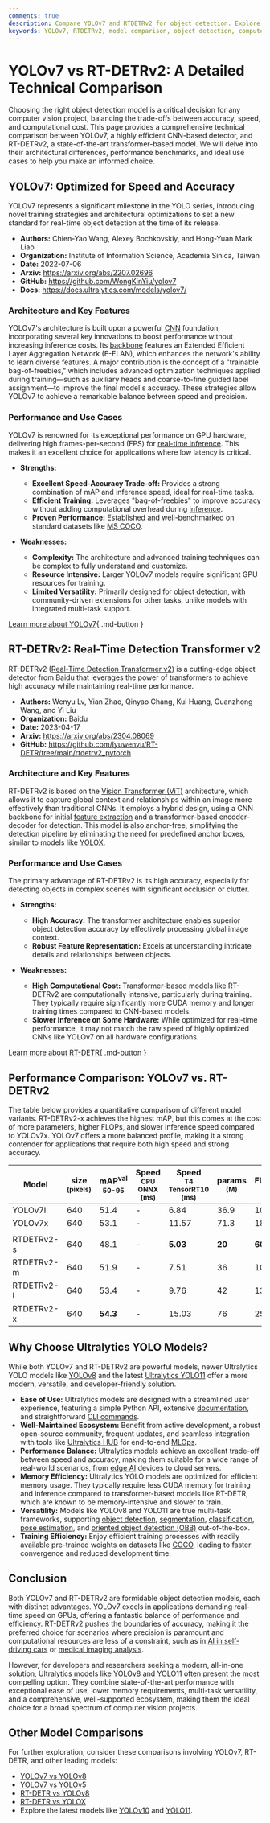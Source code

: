 ```yaml
---
comments: true
description: Compare YOLOv7 and RTDETRv2 for object detection. Explore architecture, performance, and use cases to pick the best model for your project.
keywords: YOLOv7, RTDETRv2, model comparison, object detection, computer vision, machine learning, real-time detection, AI models, Vision Transformers
---
```


# YOLOv7 vs RT-DETRv2: A Detailed Technical Comparison

Choosing the right object detection model is a critical decision for any computer vision project, balancing the trade-offs between accuracy, speed, and computational cost. This page provides a comprehensive technical comparison between YOLOv7, a highly efficient CNN-based detector, and RT-DETRv2, a state-of-the-art transformer-based model. We will delve into their architectural differences, performance benchmarks, and ideal use cases to help you make an informed choice.

<script async src="https://cdn.jsdelivr.net/npm/chart.js"></script>
<script defer src="../../javascript/benchmark.js"></script>

<canvas id="modelComparisonChart" width="1024" height="400" active-models='["YOLOv7", "RTDETRv2"]'></canvas>

## YOLOv7: Optimized for Speed and Accuracy

YOLOv7 represents a significant milestone in the YOLO series, introducing novel training strategies and architectural optimizations to set a new standard for real-time object detection at the time of its release.

- **Authors:** Chien-Yao Wang, Alexey Bochkovskiy, and Hong-Yuan Mark Liao
- **Organization:** Institute of Information Science, Academia Sinica, Taiwan
- **Date:** 2022-07-06
- **Arxiv:** <https://arxiv.org/abs/2207.02696>
- **GitHub:** <https://github.com/WongKinYiu/yolov7>
- **Docs:** <https://docs.ultralytics.com/models/yolov7/>

### Architecture and Key Features

YOLOv7's architecture is built upon a powerful [CNN](https://www.ultralytics.com/glossary/convolutional-neural-network-cnn) foundation, incorporating several key innovations to boost performance without increasing inference costs. Its [backbone](https://www.ultralytics.com/glossary/backbone) features an Extended Efficient Layer Aggregation Network (E-ELAN), which enhances the network's ability to learn diverse features. A major contribution is the concept of a "trainable bag-of-freebies," which includes advanced optimization techniques applied during training—such as auxiliary heads and coarse-to-fine guided label assignment—to improve the final model's accuracy. These strategies allow YOLOv7 to achieve a remarkable balance between speed and precision.

### Performance and Use Cases

YOLOv7 is renowned for its exceptional performance on GPU hardware, delivering high frames-per-second (FPS) for [real-time inference](https://www.ultralytics.com/glossary/real-time-inference). This makes it an excellent choice for applications where low latency is critical.

- **Strengths:**

  - **Excellent Speed-Accuracy Trade-off:** Provides a strong combination of mAP and inference speed, ideal for real-time tasks.
  - **Efficient Training:** Leverages "bag-of-freebies" to improve accuracy without adding computational overhead during [inference](https://www.ultralytics.com/glossary/inference-engine).
  - **Proven Performance:** Established and well-benchmarked on standard datasets like [MS COCO](https://docs.ultralytics.com/datasets/detect/coco/).

- **Weaknesses:**
  - **Complexity:** The architecture and advanced training techniques can be complex to fully understand and customize.
  - **Resource Intensive:** Larger YOLOv7 models require significant GPU resources for training.
  - **Limited Versatility:** Primarily designed for [object detection](https://www.ultralytics.com/glossary/object-detection), with community-driven extensions for other tasks, unlike models with integrated multi-task support.

[Learn more about YOLOv7](https://docs.ultralytics.com/models/yolov7/){ .md-button }

## RT-DETRv2: Real-Time Detection Transformer v2

RT-DETRv2 ([Real-Time Detection Transformer v2](https://docs.ultralytics.com/models/rtdetr/)) is a cutting-edge object detector from Baidu that leverages the power of transformers to achieve high accuracy while maintaining real-time performance.

- **Authors:** Wenyu Lv, Yian Zhao, Qinyao Chang, Kui Huang, Guanzhong Wang, and Yi Liu
- **Organization:** Baidu
- **Date:** 2023-04-17
- **Arxiv:** <https://arxiv.org/abs/2304.08069>
- **GitHub:** <https://github.com/lyuwenyu/RT-DETR/tree/main/rtdetrv2_pytorch>

### Architecture and Key Features

RT-DETRv2 is based on the [Vision Transformer (ViT)](https://www.ultralytics.com/glossary/vision-transformer-vit) architecture, which allows it to capture global context and relationships within an image more effectively than traditional CNNs. It employs a hybrid design, using a CNN backbone for initial [feature extraction](https://www.ultralytics.com/glossary/feature-extraction) and a transformer-based encoder-decoder for detection. This model is also anchor-free, simplifying the detection pipeline by eliminating the need for predefined anchor boxes, similar to models like [YOLOX](https://docs.ultralytics.com/compare/yolox-vs-yolov7/).

### Performance and Use Cases

The primary advantage of RT-DETRv2 is its high accuracy, especially for detecting objects in complex scenes with significant occlusion or clutter.

- **Strengths:**

  - **High Accuracy:** The transformer architecture enables superior object detection accuracy by effectively processing global image context.
  - **Robust Feature Representation:** Excels at understanding intricate details and relationships between objects.

- **Weaknesses:**
  - **High Computational Cost:** Transformer-based models like RT-DETRv2 are computationally intensive, particularly during training. They typically require significantly more CUDA memory and longer training times compared to CNN-based models.
  - **Slower Inference on Some Hardware:** While optimized for real-time performance, it may not match the raw speed of highly optimized CNNs like YOLOv7 on all hardware configurations.

[Learn more about RT-DETR](https://docs.ultralytics.com/models/rtdetr/){ .md-button }

## Performance Comparison: YOLOv7 vs. RT-DETRv2

The table below provides a quantitative comparison of different model variants. RT-DETRv2-x achieves the highest mAP, but this comes at the cost of more parameters, higher FLOPs, and slower inference speed compared to YOLOv7x. YOLOv7 offers a more balanced profile, making it a strong contender for applications that require both high speed and strong accuracy.

| Model      | size<br><sup>(pixels) | mAP<sup>val<br>50-95 | Speed<br><sup>CPU ONNX<br>(ms) | Speed<br><sup>T4 TensorRT10<br>(ms) | params<br><sup>(M) | FLOPs<br><sup>(B) |
| ---------- | --------------------- | -------------------- | ------------------------------ | ----------------------------------- | ------------------ | ----------------- |
| YOLOv7l    | 640                   | 51.4                 | -                              | 6.84                                | 36.9               | 104.7             |
| YOLOv7x    | 640                   | 53.1                 | -                              | 11.57                               | 71.3               | 189.9             |
|            |                       |                      |                                |                                     |                    |                   |
| RTDETRv2-s | 640                   | 48.1                 | -                              | **5.03**                            | **20**             | **60**            |
| RTDETRv2-m | 640                   | 51.9                 | -                              | 7.51                                | 36                 | 100               |
| RTDETRv2-l | 640                   | 53.4                 | -                              | 9.76                                | 42                 | 136               |
| RTDETRv2-x | 640                   | **54.3**             | -                              | 15.03                               | 76                 | 259               |

## Why Choose Ultralytics YOLO Models?

While both YOLOv7 and RT-DETRv2 are powerful models, newer Ultralytics YOLO models like [YOLOv8](https://docs.ultralytics.com/models/yolov8/) and the latest [Ultralytics YOLO11](https://docs.ultralytics.com/models/yolo11/) offer a more modern, versatile, and developer-friendly solution.

- **Ease of Use:** Ultralytics models are designed with a streamlined user experience, featuring a simple Python API, extensive [documentation](https://docs.ultralytics.com/), and straightforward [CLI commands](https://docs.ultralytics.com/usage/cli/).
- **Well-Maintained Ecosystem:** Benefit from active development, a robust open-source community, frequent updates, and seamless integration with tools like [Ultralytics HUB](https://www.ultralytics.com/hub) for end-to-end [MLOps](https://www.ultralytics.com/glossary/machine-learning-operations-mlops).
- **Performance Balance:** Ultralytics models achieve an excellent trade-off between speed and accuracy, making them suitable for a wide range of real-world scenarios, from [edge AI](https://www.ultralytics.com/glossary/edge-ai) devices to cloud servers.
- **Memory Efficiency:** Ultralytics YOLO models are optimized for efficient memory usage. They typically require less CUDA memory for training and inference compared to transformer-based models like RT-DETR, which are known to be memory-intensive and slower to train.
- **Versatility:** Models like YOLOv8 and YOLO11 are true multi-task frameworks, supporting [object detection](https://docs.ultralytics.com/tasks/detect/), [segmentation](https://docs.ultralytics.com/tasks/segment/), [classification](https://docs.ultralytics.com/tasks/classify/), [pose estimation](https://docs.ultralytics.com/tasks/pose/), and [oriented object detection (OBB)](https://docs.ultralytics.com/tasks/obb/) out-of-the-box.
- **Training Efficiency:** Enjoy efficient training processes with readily available pre-trained weights on datasets like [COCO](https://docs.ultralytics.com/datasets/detect/coco/), leading to faster convergence and reduced development time.

## Conclusion

Both YOLOv7 and RT-DETRv2 are formidable object detection models, each with distinct advantages. YOLOv7 excels in applications demanding real-time speed on GPUs, offering a fantastic balance of performance and efficiency. RT-DETRv2 pushes the boundaries of accuracy, making it the preferred choice for scenarios where precision is paramount and computational resources are less of a constraint, such as in [AI in self-driving cars](https://www.ultralytics.com/solutions/ai-in-automotive) or [medical imaging analysis](https://www.ultralytics.com/blog/using-yolo11-for-tumor-detection-in-medical-imaging).

However, for developers and researchers seeking a modern, all-in-one solution, Ultralytics models like [YOLOv8](https://docs.ultralytics.com/models/yolov8/) and [YOLO11](https://docs.ultralytics.com/models/yolo11/) often present the most compelling option. They combine state-of-the-art performance with exceptional ease of use, lower memory requirements, multi-task versatility, and a comprehensive, well-supported ecosystem, making them the ideal choice for a broad spectrum of computer vision projects.

## Other Model Comparisons

For further exploration, consider these comparisons involving YOLOv7, RT-DETR, and other leading models:

- [YOLOv7 vs YOLOv8](https://docs.ultralytics.com/compare/yolov7-vs-yolov8/)
- [YOLOv7 vs YOLOv5](https://docs.ultralytics.com/compare/yolov5-vs-yolov7/)
- [RT-DETR vs YOLOv8](https://docs.ultralytics.com/compare/rtdetr-vs-yolov8/)
- [RT-DETR vs YOLOX](https://docs.ultralytics.com/compare/rtdetr-vs-yolox/)
- Explore the latest models like [YOLOv10](https://docs.ultralytics.com/models/yolov10/) and [YOLO11](https://docs.ultralytics.com/models/yolo11/).
